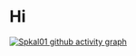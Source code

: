 # Hi
[![Spkal01 github activity graph](https://github-readme-activity-graph.vercel.app/graph?username=spkal01&theme=dracula)](https://github.com/ashutosh00710/github-readme-activity-graph)
